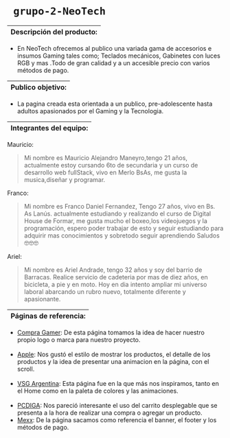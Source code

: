  # ```  grupo-2-NeoTech  ``` 
|  Descripción del producto: |
| ------ |
 - En NeoTech ofrecemos al publico una variada gama de accesorios e insumos Gaming tales como; Teclados mecánicos, Gabinetes con luces RGB y mas .Todo de gran calidad y a un accesible precio con varios métodos de pago. 

| Publico objetivo: |
| ------ |
  - La pagina creada esta orientada a un publico,
pre-adolescente hasta adultos apasionados por el Gaming y la Tecnologia.

| Integrantes del equipo: |
|------|

Mauricio:
 > Mi nombre es Mauricio Alejandro Maneyro,tengo 21 años, actualmente estoy cursando 6to de secundaria y un curso de desarrollo web fullStack, vivo en Merlo BsAs, me gusta la musica,diseñar y programar. 

Franco:
 > Mi nombre es Franco Daniel Fernandez, Tengo 27 años, vivo en Bs. As Lanús.
actualmente estudiando y realizando el curso de Digital House de Formar, me gusta mucho el boxeo,los videojuegos y la programación,
espero poder trabajar de esto y seguir estudiando para adquirir mas conocimientos y sobretodo seguir aprendiendo
Saludos 🤓🤓🤓 

Ariel:
 > Mi nombre es Ariel Andrade, tengo 32 años y soy del barrio de Barracas. Realice servicio de cadeteria por mas de diez años, en bicicleta, a pie y en moto. Hoy en dia intento ampliar mi universo laboral abarcando un rubro nuevo, totalmente diferente y apasionante.

| Páginas de referencia: |
| -----------------------|

<ul>
    <li><a href="http://compragamer.com/" target="_blank">Compra Gamer</a>: De esta página tomamos la idea de hacer nuestro propio logo o marca para nuestro proyecto.</li>
    <br>
    <li><a href="http://www.apple.com/la/ipod-touch/" target="_blank">Apple</a>: Nos gustó el estilo de mostrar los productos, el detalle de los productos y la idea de presentar una animacion en la página, con el scroll.</li>
    <br>
    <li><a href="http://ar.vsglatam.com/" target="_blank">VSG Argentina</a>: Esta página fue en la que más nos inspiramos, tanto en el Home como en la paleta de colores y las animaciones.</li>
    <br>
    <li><a href="http://www.pcdiga.com/" target="_blank">PCDIGA</a>: Nos pareció interesante el uso del carrito desplegable que se presenta a la hora de realizar una compra o agregar un producto.</li>
    <li><a href="https://www.mexx.com.ar/" target="_blank">Mexx</a>: De la página sacamos como referencia el banner, el footer y los métodos de pago.</li>
</ul>
